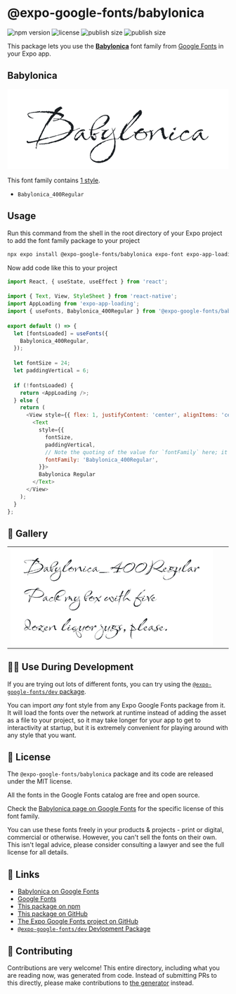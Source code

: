 # @expo-google-fonts/babylonica

![npm version](https://flat.badgen.net/npm/v/@expo-google-fonts/babylonica)
![license](https://flat.badgen.net/github/license/expo/google-fonts)
![publish size](https://flat.badgen.net/packagephobia/install/@expo-google-fonts/babylonica)
![publish size](https://flat.badgen.net/packagephobia/publish/@expo-google-fonts/babylonica)

This package lets you use the [**Babylonica**](https://fonts.google.com/specimen/Babylonica) font family from [Google Fonts](https://fonts.google.com/) in your Expo app.

## Babylonica

![Babylonica](./font-family.png)

This font family contains [1 style](#-gallery).

- `Babylonica_400Regular`

## Usage

Run this command from the shell in the root directory of your Expo project to add the font family package to your project
```sh
npx expo install @expo-google-fonts/babylonica expo-font expo-app-loading
```

Now add code like this to your project
```js
import React, { useState, useEffect } from 'react';

import { Text, View, StyleSheet } from 'react-native';
import AppLoading from 'expo-app-loading';
import { useFonts, Babylonica_400Regular } from '@expo-google-fonts/babylonica';

export default () => {
  let [fontsLoaded] = useFonts({
    Babylonica_400Regular,
  });

  let fontSize = 24;
  let paddingVertical = 6;

  if (!fontsLoaded) {
    return <AppLoading />;
  } else {
    return (
      <View style={{ flex: 1, justifyContent: 'center', alignItems: 'center' }}>
        <Text
          style={{
            fontSize,
            paddingVertical,
            // Note the quoting of the value for `fontFamily` here; it expects a string!
            fontFamily: 'Babylonica_400Regular',
          }}>
          Babylonica Regular
        </Text>
      </View>
    );
  }
};

```

## 🔡 Gallery


||||
|-|-|-|
|![Babylonica_400Regular](./Babylonica_400Regular.ttf.png)||||


## 👩‍💻 Use During Development

If you are trying out lots of different fonts, you can try using the [`@expo-google-fonts/dev` package](https://github.com/expo/google-fonts/tree/master/font-packages/dev#readme).

You can import *any* font style from any Expo Google Fonts package from it. It will load the fonts
over the network at runtime instead of adding the asset as a file to your project, so it may take longer
for your app to get to interactivity at startup, but it is extremely convenient
for playing around with any style that you want.

## 📖 License

The `@expo-google-fonts/babylonica` package and its code are released under the MIT license.

All the fonts in the Google Fonts catalog are free and open source.

Check the [Babylonica page on Google Fonts](https://fonts.google.com/specimen/Babylonica) for the specific license of this font family.

You can use these fonts freely in your products & projects - print or digital, commercial or otherwise. However, you can't sell the fonts on their own. This isn't legal advice, please consider consulting a lawyer and see the full license for all details.

## 🔗 Links

- [Babylonica on Google Fonts](https://fonts.google.com/specimen/Babylonica)
- [Google Fonts](https://fonts.google.com/)
- [This package on npm](https://www.npmjs.com/package/@expo-google-fonts/babylonica)
- [This package on GitHub](https://github.com/expo/google-fonts/tree/master/font-packages/babylonica)
- [The Expo Google Fonts project on GitHub](https://github.com/expo/google-fonts)
- [`@expo-google-fonts/dev` Devlopment Package](https://github.com/expo/google-fonts/tree/master/font-packages/dev)

## 🤝 Contributing

Contributions are very welcome! This entire directory, including what you are reading now, was generated from code. Instead of submitting PRs to this directly, please make contributions to [the generator](https://github.com/expo/google-fonts/tree/master/packages/generator) instead.
